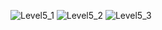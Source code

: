 ![Level5_1](https://user-images.githubusercontent.com/115066414/208931035-0d7b689d-c26e-40e4-9b59-ec6f8e0439ee.png)
![Level5_2](https://user-images.githubusercontent.com/115066414/208931044-65bbf1ce-626b-443a-a0b6-935dbc8279c4.png)
![Level5_3](https://user-images.githubusercontent.com/115066414/208931056-95237462-d771-4b91-a854-6bed34d92daf.png)
